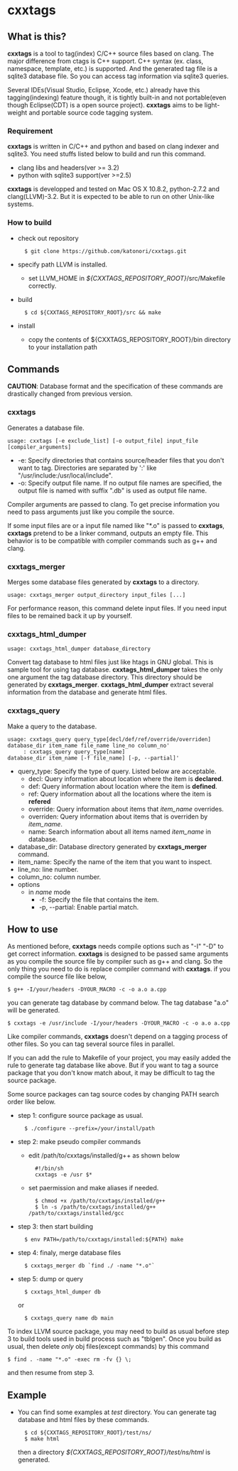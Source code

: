 cxxtags
=======

What is this?
------------------------
**cxxtags** is a tool to tag(index) C/C++ source files based on clang. The major difference from ctags is
C++ support. C++ syntax (ex. class, namespace, template, etc.) is supported. And the generated tag file
is a sqlite3 database file. So you can access tag information via sqlite3 queries.

Several IDEs(Visual Studio, Eclipse, Xcode, etc.) already have this tagging(indexing) feature though, it is tightly
built-in and not portable(even though Eclipse(CDT) is a open source project). **cxxtags** aims to be
light-weight and portable source code tagging system.

### Requirement
**cxxtags** is written in C/C++ and python and based on clang indexer and sqlite3. You need stuffs listed
below to build and run this command.

* clang libs and headers(ver >= 3.2)
* python with sqlite3 support(ver >=2.5)

**cxxtags** is developped and tested on Mac OS X 10.8.2, python-2.7.2 and clang(LLVM)-3.2.
But it is expected to be able to run on other Unix-like systems.

### How to build
* check out repository

        $ git clone https://github.com/katonori/cxxtags.git

* specify path LLVM is installed.  
    * set LLVM_HOME in _${CXXTAGS_REPOSITORY_ROOT}_/src/Makefile correctly.  

* build

        $ cd ${CXXTAGS_REPOSITORY_ROOT}/src && make

* install
    * copy the contents of ${CXXTAGS_REPOSITORY_ROOT}/bin directory to your installation path

Commands
------------------------
**CAUTION**: Database format and the specification of these commands are drastically changed from previous version.

### cxxtags
Generates a database file.

    usage: cxxtags [-e exclude_list] [-o output_file] input_file [compiler_arguments]

* -e: Specify directories that contains source/header files that you don't want to tag. Directories are separated by ':' like "/usr/include:/usr/local/include".
* -o: Specify output file name. If no output file names are specified, the output file is named with suffix ".db" is used as output file name.

Compiler arguments are passed to clang. To get precise information you need to pass arguments just like you compile the source.

If some input files are or a input file named like "*.o" is passed to **cxxtags**, **cxxtags** pretend to be a linker command, 
outputs an empty file. This behavior is to be compatible with compiler commands such as g++ and clang.

### cxxtags_merger
Merges some database files generated by **cxxtags** to a directory. 

    usage: cxxtags_merger output_directory input_files [...]

For performance reason, this command delete input files. If you need input files to be remained back it up by yourself.

### cxxtags_html_dumper

    usage: cxxtags_html_dumper database_directory

Convert tag database to html files just like htags in GNU global. This is sample tool for using tag database.
**cxxtags_html_dumper** takes the only one argument the tag database directory. This directory should be 
generated by **cxxtags_merger**.
**cxxtags_html_dumper** extract several information from the database and generate html files. 

### cxxtags_query
Make a query to the database.

    usage: cxxtags_query query_type[decl/def/ref/override/overriden] database_dir item_name file_name line_no column_no'
         : cxxtags_query query_type[name]                            database_dir item_name [-f file_name] [-p, --partial]'

* query_type: Specify the type of query. Listed below are acceptable.  
    * decl: Query information about location where the item is **declared**.  
    * def: Query information about location where the item is **defined**.  
    * ref: Query information about all the locations where the item is **refered**  
    * override: Query information about items that *item_name* overrides.
    * overriden: Query information about items that is overriden by *item_name*.
    * name: Search information about all items named *item_name* in database.
* database_dir: Database directory generated by **cxxtags_merger** command.  
* item_name: Specify the name of the item that you want to inspect.  
* line_no: line number.
* column_no: column number.
* options
    * in *name* mode
        * -f: Specify the file that contains the item.  
        * -p, --partial: Enable partial match.

How to use
------------------------
As mentioned before, **cxxtags** needs compile options such as "-I" "-D" to get correct information.
**cxxtags** is designed to be passed same arguments as you compile the source file by compiler such as g++
and clang. So the only thing you need to do is replace compiler command with **cxxtags**. if you compile the
source file like below,

    $ g++ -I/your/headers -DYOUR_MACRO -c -o a.o a.cpp

you can generate tag database by command below. The tag database "a.o" will be generated.

    $ cxxtags -e /usr/include -I/your/headers -DYOUR_MACRO -c -o a.o a.cpp

Like compiler commands, **cxxtags** doesn't depend on a tagging process of other files. So you can tag several
source files in parallel.

If you can add the rule to Makefile of your project, you may easily added the rule to generate
tag database like above. But if you want to tag a source package that you don't know match about, it may be
difficult to tag the source package. 

Some source packages can tag source codes by changing PATH search order like below.

* step 1: configure source package as usual.

        $ ./configure --prefix=/your/install/path

* step 2: make pseudo compiler commands
    * edit /path/to/cxxtags/installed/g++ as shown below 

            #!/bin/sh  
            cxxtags -e /usr $*  

    * set paermission and make aliases if needed. 

            $ chmod +x /path/to/cxxtags/installed/g++
            $ ln -s /path/to/cxxtags/installed/g++ /path/to/cxxtags/installed/gcc

* step 3: then start building
    
        $ env PATH=/path/to/cxxtags/installed:${PATH} make

* step 4: finaly, merge database files

        $ cxxtags_merger db `find ./ -name "*.o"`

* step 5: dump or query

        $ cxxtags_html_dumper db

    or

        $ cxxtags_query name db main

To index LLVM source package, you may need to build as usual before step 3 to build tools used in build process such as "tblgen".
Once you build as usual, then delete *only* obj files(except commands) by this command
    
    $ find . -name "*.o" -exec rm -fv {} \;

and then resume from step 3.

Example
------------------------
* You can find some examples at _test_ directory. You can generate tag database and html files by these commands.  

        $ cd ${CXXTAGS_REPOSITORY_ROOT}/test/ns/
        $ make html

  then a directory _${CXXTAGS_REPOSITORY_ROOT}/test/ns/html_ is generated. 

